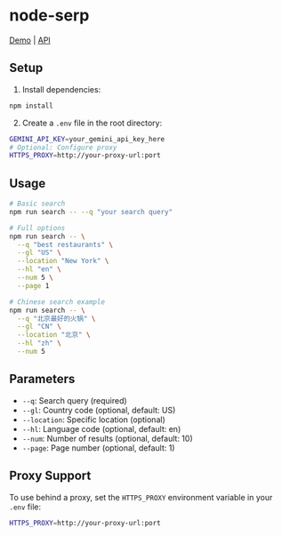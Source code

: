 # node-serp
[Demo](https://jina.ai/llm-serp-demo) | [API](https://jina.ai/api-dashboard/llm-serp)

## Setup

1. Install dependencies:
```bash
npm install
```

2. Create a `.env` file in the root directory:
```bash
GEMINI_API_KEY=your_gemini_api_key_here
# Optional: Configure proxy
HTTPS_PROXY=http://your-proxy-url:port
```

## Usage

```bash
# Basic search
npm run search -- --q "your search query"

# Full options
npm run search -- \
  --q "best restaurants" \
  --gl "US" \
  --location "New York" \
  --hl "en" \
  --num 5 \
  --page 1

# Chinese search example
npm run search -- \
  --q "北京最好的火锅" \
  --gl "CN" \
  --location "北京" \
  --hl "zh" \
  --num 5
```

## Parameters

- `--q`: Search query (required)
- `--gl`: Country code (optional, default: US)
- `--location`: Specific location (optional)
- `--hl`: Language code (optional, default: en)
- `--num`: Number of results (optional, default: 10)
- `--page`: Page number (optional, default: 1)

## Proxy Support

To use behind a proxy, set the `HTTPS_PROXY` environment variable in your `.env` file:
```bash
HTTPS_PROXY=http://your-proxy-url:port
```

